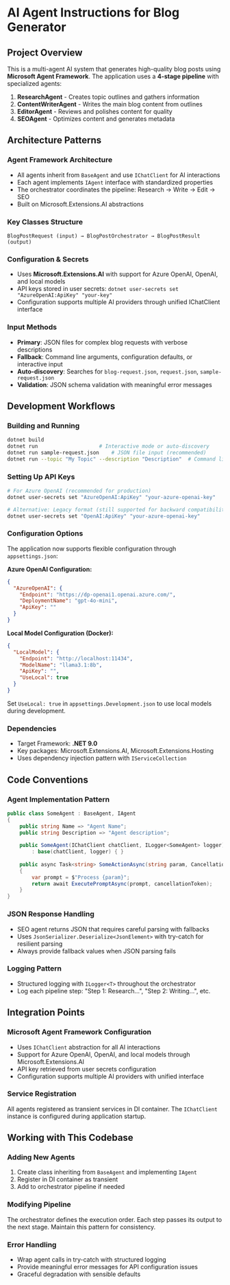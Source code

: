 # AI Agent Instructions for Blog Generator

## Project Overview
This is a multi-agent AI system that generates high-quality blog posts using **Microsoft Agent Framework**. The application uses a **4-stage pipeline** with specialized agents:

1. **ResearchAgent** - Creates topic outlines and gathers information
2. **ContentWriterAgent** - Writes the main blog content from outlines
3. **EditorAgent** - Reviews and polishes content for quality
4. **SEOAgent** - Optimizes content and generates metadata

## Architecture Patterns

### Agent Framework Architecture
- All agents inherit from `BaseAgent` and use `IChatClient` for AI interactions
- Each agent implements `IAgent` interface with standardized properties
- The orchestrator coordinates the pipeline: Research → Write → Edit → SEO
- Built on Microsoft.Extensions.AI abstractions

### Key Classes Structure
```
BlogPostRequest (input) → BlogPostOrchestrator → BlogPostResult (output)
```

### Configuration & Secrets
- Uses **Microsoft.Extensions.AI** with support for Azure OpenAI, OpenAI, and local models
- API keys stored in user secrets: `dotnet user-secrets set "AzureOpenAI:ApiKey" "your-key"`
- Configuration supports multiple AI providers through unified IChatClient interface

### Input Methods
- **Primary**: JSON files for complex blog requests with verbose descriptions
- **Fallback**: Command line arguments, configuration defaults, or interactive input
- **Auto-discovery**: Searches for `blog-request.json`, `request.json`, `sample-request.json`
- **Validation**: JSON schema validation with meaningful error messages

## Development Workflows

### Building and Running
```bash
dotnet build
dotnet run                    # Interactive mode or auto-discovery
dotnet run sample-request.json    # JSON file input (recommended)
dotnet run --topic "My Topic" --description "Description"  # Command line
```

### Setting Up API Keys
```bash
# For Azure OpenAI (recommended for production)
dotnet user-secrets set "AzureOpenAI:ApiKey" "your-azure-openai-key"

# Alternative: Legacy format (still supported for backward compatibility)
dotnet user-secrets set "OpenAI:ApiKey" "your-azure-openai-key"
```

### Configuration Options
The application now supports flexible configuration through `appsettings.json`:

**Azure OpenAI Configuration:**
```json
{
  "AzureOpenAI": {
    "Endpoint": "https://dp-openai1.openai.azure.com/",
    "DeploymentName": "gpt-4o-mini",
    "ApiKey": ""
  }
}
```

**Local Model Configuration (Docker):**
```json
{
  "LocalModel": {
    "Endpoint": "http://localhost:11434",
    "ModelName": "llama3.1:8b",
    "ApiKey": "",
    "UseLocal": true
  }
}
```

Set `UseLocal: true` in `appsettings.Development.json` to use local models during development.

### Dependencies
- Target Framework: **.NET 9.0**
- Key packages: Microsoft.Extensions.AI, Microsoft.Extensions.Hosting
- Uses dependency injection pattern with `IServiceCollection`

## Code Conventions

### Agent Implementation Pattern
```csharp
public class SomeAgent : BaseAgent, IAgent
{
    public string Name => "Agent Name";
    public string Description => "Agent description";
    
    public SomeAgent(IChatClient chatClient, ILogger<SomeAgent> logger) 
        : base(chatClient, logger) { }
    
    public async Task<string> SomeActionAsync(string param, CancellationToken cancellationToken = default)
    {
        var prompt = $"Process {param}";
        return await ExecutePromptAsync(prompt, cancellationToken);
    }
}
```

### JSON Response Handling
- SEO agent returns JSON that requires careful parsing with fallbacks
- Uses `JsonSerializer.Deserialize<JsonElement>` with try-catch for resilient parsing
- Always provide fallback values when JSON parsing fails

### Logging Pattern
- Structured logging with `ILogger<T>` throughout the orchestrator
- Log each pipeline step: "Step 1: Research...", "Step 2: Writing...", etc.

## Integration Points

### Microsoft Agent Framework Configuration
- Uses `IChatClient` abstraction for all AI interactions
- Support for Azure OpenAI, OpenAI, and local models through Microsoft.Extensions.AI
- API key retrieved from user secrets configuration
- Configuration supports multiple AI providers with unified interface

### Service Registration
All agents registered as transient services in DI container. The `IChatClient` instance is configured during application startup.

## Working with This Codebase

### Adding New Agents
1. Create class inheriting from `BaseAgent` and implementing `IAgent`
2. Register in DI container as transient
3. Add to orchestrator pipeline if needed

### Modifying Pipeline
The orchestrator defines the execution order. Each step passes its output to the next stage. Maintain this pattern for consistency.

### Error Handling
- Wrap agent calls in try-catch with structured logging
- Provide meaningful error messages for API configuration issues
- Graceful degradation with sensible defaults